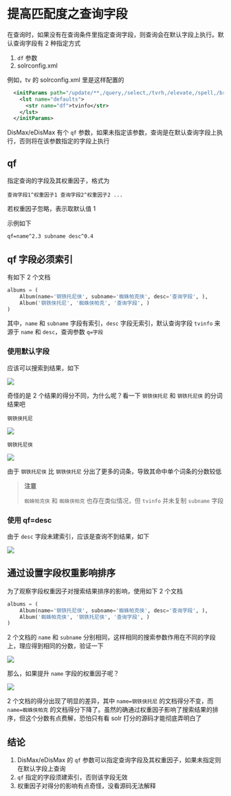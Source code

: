 # 提高匹配度之查询字段

在查询时，如果没有在查询条件里指定查询字段，则查询会在默认字段上执行。默认查询字段有 2 种指定方式

1. `df` 参数
2. solrconfig.xml

例如，tv 的 solrconfig.xml 里是这样配置的

```xml
  <initParams path="/update/**,/query,/select,/tvrh,/elevate,/spell,/browse">
    <lst name="defaults">
      <str name="df">tvinfo</str>
    </lst>
  </initParams>
```

DisMax/eDisMax 有个 `qf` 参数，如果未指定该参数，查询是在默认查询字段上执行，否则将在该参数指定的字段上执行

## qf

指定查询的字段及其权重因子，格式为

```
查询字段1^权重因子1 查询字段2^权重因子2 ...
```

若权重因子忽略，表示取默认值 1

示例如下

```
qf=name^2.3 subname desc^0.4
```

## qf 字段必须索引

有如下 2 个文档

```python
albums = (
    Album(name='钢铁托尼侠', subname='蜘蛛帕克侠', desc='查询字段', ),
    Album('钢铁侠托尼', '蜘蛛侠帕克', '查询字段', )
)
```

其中，`name` 和 `subname` 字段有索引，`desc` 字段无索引，默认查询字段 `tvinfo` 来源于 `name` 和 `desc`，查询参数 `q=字段`

### 使用默认字段

应该可以搜索到结果，如下

![](qf1.PNG)

奇怪的是 2 个结果的得分不同，为什么呢？看一下 `钢铁侠托尼` 和 `钢铁托尼侠` 的分词结果吧

```
钢铁侠托尼
```

![](qf3.PNG)

```
钢铁托尼侠
```

![](qf4.PNG)

由于 `钢铁托尼侠` 比 `钢铁侠托尼` 分出了更多的词条，导致其命中单个词条的分数较低

> **注意**
> 
> `蜘蛛帕克侠` 和 `蜘蛛侠帕克` 也存在类似情况，但 `tvinfo` 并未复制 `subname` 字段

### 使用 qf=desc

由于 `desc` 字段未建索引，应该是查询不到结果，如下

![](qf2.PNG)

## 通过设置字段权重影响排序

为了观察字段权重因子对搜索结果排序的影响，使用如下 2 个文档

```python
albums = (
    Album(name='钢铁托尼侠', subname='蜘蛛帕克侠', desc='查询字段', ),
    Album('蜘蛛帕克侠', '钢铁托尼侠', '查询字段', )
)
```

2 个文档的 `name` 和 `subname` 分别相同，这样相同的搜索参数作用在不同的字段上，理应得到相同的分数，验证一下

![](qf5.PNG)

那么，如果提升 `name` 字段的权重因子呢？

![](qf6.PNG)

2 个文档的得分出现了明显的差异，其中 `name=钢铁侠托尼` 的文档得分不变，而 `name=蜘蛛侠帕克` 的文档得分下降了。虽然的确通过权重因子影响了搜索结果的排序，但这个分数有点费解，恐怕只有看 solr 打分的源码才能彻底弄明白了

## 结论

1. DisMax/eDisMax 的 `qf` 参数可以指定查询字段及其权重因子，如果未指定则在默认字段上查询
2. `qf` 指定的字段须建索引，否则该字段无效
3. 权重因子对得分的影响有点奇怪，没看源码无法解释